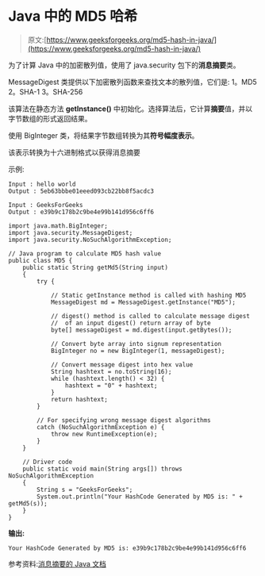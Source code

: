 # Java 中的 MD5 哈希

> 原文:[https://www.geeksforgeeks.org/md5-hash-in-java/](https://www.geeksforgeeks.org/md5-hash-in-java/)

为了计算 Java 中的加密散列值，使用了 java.security 包下的**消息摘要**类。

MessageDigest 类提供以下加密散列函数来查找文本的散列值，它们是:
1。MD5
2。SHA-1
3。SHA-256

该算法在静态方法 **getInstance()** 中初始化。选择算法后，它计算**摘要**值，并以字节数组的形式返回结果。

使用 BigInteger 类，将结果字节数组转换为其**符号幅度表示**。

该表示转换为十六进制格式以获得消息摘要

示例:

```
Input : hello world
Output : 5eb63bbbe01eeed093cb22bb8f5acdc3

Input : GeeksForGeeks
Output : e39b9c178b2c9be4e99b141d956c6ff6

```

```
import java.math.BigInteger;
import java.security.MessageDigest;
import java.security.NoSuchAlgorithmException;

// Java program to calculate MD5 hash value
public class MD5 {
    public static String getMd5(String input)
    {
        try {

            // Static getInstance method is called with hashing MD5
            MessageDigest md = MessageDigest.getInstance("MD5");

            // digest() method is called to calculate message digest
            //  of an input digest() return array of byte
            byte[] messageDigest = md.digest(input.getBytes());

            // Convert byte array into signum representation
            BigInteger no = new BigInteger(1, messageDigest);

            // Convert message digest into hex value
            String hashtext = no.toString(16);
            while (hashtext.length() < 32) {
                hashtext = "0" + hashtext;
            }
            return hashtext;
        } 

        // For specifying wrong message digest algorithms
        catch (NoSuchAlgorithmException e) {
            throw new RuntimeException(e);
        }
    }

    // Driver code
    public static void main(String args[]) throws NoSuchAlgorithmException
    {
        String s = "GeeksForGeeks";
        System.out.println("Your HashCode Generated by MD5 is: " + getMd5(s));
    }
}
```

**输出:**

```
Your HashCode Generated by MD5 is: e39b9c178b2c9be4e99b141d956c6ff6
```

参考资料:[消息摘要的 Java 文档](https://docs.oracle.com/javase/7/docs/api/java/security/MessageDigest.html)